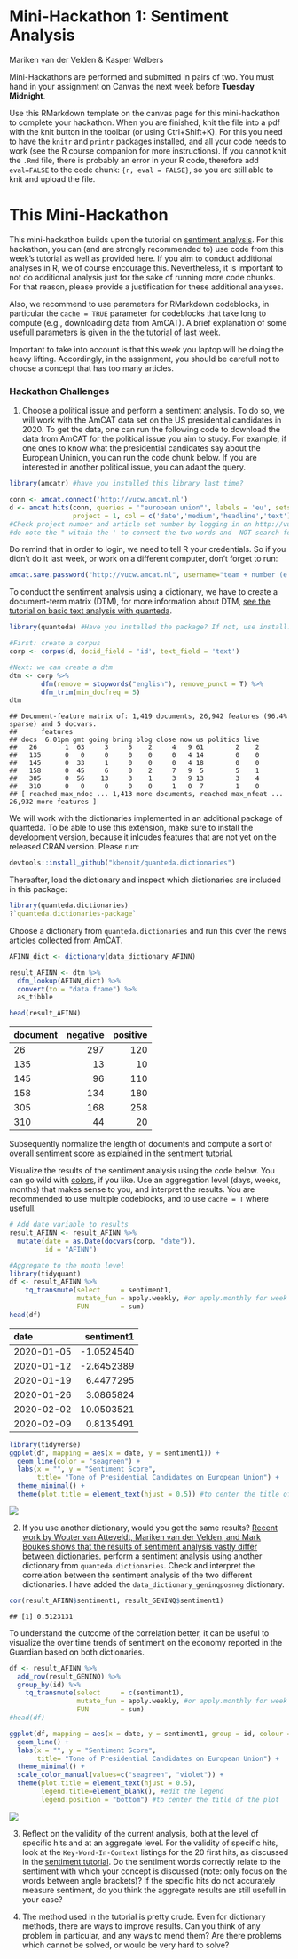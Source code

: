 Mini-Hackathon 1: Sentiment Analysis
================
Mariken van der Velden & Kasper Welbers

Mini-Hackathons are performed and submitted in pairs of two. You must
hand in your assignment on Canvas the next week before **Tuesday
Midnight**.

Use this RMarkdown template on the canvas page for this mini-hackathon
to complete your hackathon. When you are finished, knit the file into a
pdf with the knit button in the toolbar (or using Ctrl+Shift+K). For
this you need to have the `knitr` and `printr` packages installed, and
all your code needs to work (see the R course companion for more
instructions). If you cannot knit the `.Rmd` file, there is probably an
error in your R code, therefore add `eval=FALSE` to the code chunk: `{r,
eval = FALSE}`, so you are still able to knit and upload the file.

# This Mini-Hackathon

This mini-hackathon builds upon the tutorial on [sentiment
analysis](https://github.com/ccs-amsterdam/r-course-material/blob/master/tutorials/sentiment_analysis.md).
For this hackathon, you can (and are strongly recommended to) use code
from this week’s tutorial as well as provided here. If you aim to
conduct additional analyses in R, we of course encourage this.
Nevertheless, it is important to not do additional analysis just for the
sake of running more code chunks. For that reason, please provide a
justification for these additional analyses.

Also, we recommend to use parameters for RMarkdown codeblocks, in
particular the `cache = TRUE` parameter for codeblocks that take long to
compute (e.g., downloading data from AmCAT). A brief explanation of some
usefull parameters is given in the [the tutorial of last
week](https://github.com/MarikenvdVelden/Replication-Hackathons/blob/main/Intro-to-rmd-and-data-retrieval.md).

Important to take into account is that this week you laptop will be
doing the heavy lifting. Accordingly, in the assignment, you should be
carefull not to choose a concept that has too many articles.

### Hackathon Challenges

1.  Choose a political issue and perform a sentiment analysis. To do so,
    we will work with the AmCAT data set on the US presidential
    candidates in 2020. To get the data, one can run the following code
    to download the data from AmCAT for the political issue you aim to
    study. For example, if one ones to know what the presidential
    candidates say about the European Uninion, you can run the code
    chunk below. If you are interested in another political issue, you
    can adapt the query.

<!-- end list -->

``` r
library(amcatr) #have you installed this library last time?

conn <- amcat.connect('http://vucw.amcat.nl')
d <- amcat.hits(conn, queries = '"european union"', labels = 'eu', sets = 21, 
                project = 1, col = c('date','medium','headline','text')) 
#Check project number and article set number by logging in on http://vucw.amcat.nl/
#do note the " within the ' to connect the two words and  NOT search for health AND care
```

Do remind that in order to login, we need to tell R your credentials. So
if you didn’t do it last week, or work on a different computer, don’t
forget to
run:

``` r
amcat.save.password("http://vucw.amcat.nl", username="team + number (e.g. team01)", password="team + number (e.g. team01)")
```

To conduct the sentiment analysis using a dictionary, we have to create
a document-term matrix (DTM), for more information about DTM, [see the
tutorial on basic text analysis with
quanteda](https://github.com/ccs-amsterdam/r-course-material/blob/master/tutorials/R_text_3_quanteda.md).

``` r
library(quanteda) #Have you installed the package? If not, use install.packages("quanteda")

#First: create a corpus
corp <- corpus(d, docid_field = 'id', text_field = 'text')

#Next: we can create a dtm
dtm <- corp %>% 
        dfm(remove = stopwords("english"), remove_punct = T) %>% 
        dfm_trim(min_docfreq = 5)
dtm
```

    ## Document-feature matrix of: 1,419 documents, 26,942 features (96.4% sparse) and 5 docvars.
    ##      features
    ## docs  6.01pm gmt going bring blog close now us politics live
    ##   26       1  63     3     5    2     4   9 61        2    2
    ##   135      0   0     0     0    0     0   4 14        0    0
    ##   145      0  33     1     0    0     0   4 18        0    0
    ##   158      0  45     6     0    2     7   9  5        5    1
    ##   305      0  56    13     3    1     3   9 13        3    4
    ##   310      0   0     0     0    0     1   0  7        1    0
    ## [ reached max_ndoc ... 1,413 more documents, reached max_nfeat ... 26,932 more features ]

We will work with the dictionaries implemented in an additional package
of quanteda. To be able to use this extension, make sure to install the
development version, because it inlcudes features that are not yet on
the released CRAN version. Please run:

``` r
devtools::install_github("kbenoit/quanteda.dictionaries") 
```

Thereafter, load the dictionary and inspect which dictionaries are
included in this package:

``` r
library(quanteda.dictionaries)
?`quanteda.dictionaries-package`
```

Choose a dictionary from `quanteda.dictionaries` and run this over the
news articles collected from AmCAT.

``` r
AFINN_dict <- dictionary(data_dictionary_AFINN)

result_AFINN <- dtm %>% 
  dfm_lookup(AFINN_dict) %>% 
  convert(to = "data.frame") %>% 
  as_tibble

head(result_AFINN)
```

| document | negative | positive |
| :------- | -------: | -------: |
| 26       |      297 |      120 |
| 135      |       13 |       10 |
| 145      |       96 |      110 |
| 158      |      134 |      180 |
| 305      |      168 |      258 |
| 310      |       44 |       20 |

Subsequently normalize the length of documents and compute a sort of
overall sentiment score as explained in the [sentiment
tutorial](https://github.com/ccs-amsterdam/r-course-material/blob/master/tutorials/sentiment_analysis.md).

Visualize the results of the sentiment analysis using the code below.
You can go wild with
[colors](http://www.stat.columbia.edu/~tzheng/files/Rcolor.pdf), if you
like. Use an aggregation level (days, weeks, months) that makes sense to
you, and interpret the results. You are recommended to use multiple
codeblocks, and to use `cache = T` where usefull.

``` r
# Add date variable to results
result_AFINN <- result_AFINN %>%
  mutate(date = as.Date(docvars(corp, "date")),
         id = "AFINN")

#Aggregate to the month level
library(tidyquant)
df <- result_AFINN %>%
    tq_transmute(select     = sentiment1,
                 mutate_fun = apply.weekly, #or apply.monthly for week level
                 FUN        = sum)
head(df)
```

| date       |  sentiment1 |
| :--------- | ----------: |
| 2020-01-05 | \-1.0524540 |
| 2020-01-12 | \-2.6452389 |
| 2020-01-19 |   6.4477295 |
| 2020-01-26 |   3.0865824 |
| 2020-02-02 |  10.0503521 |
| 2020-02-09 |   0.8135491 |

``` r
library(tidyverse)
ggplot(df, mapping = aes(x = date, y = sentiment1)) +
  geom_line(color = "seagreen") +
  labs(x = "", y = "Sentiment Score", 
       title= "Tone of Presidential Candidates on European Union") +
  theme_minimal() +
  theme(plot.title = element_text(hjust = 0.5)) #to center the title of the plot
```

![](Mini-Hackathon1_files/figure-gfm/unnamed-chunk-14-1.png)<!-- -->

2.  If you use another dictionary, would you get the same results?
    [Recent work by Wouter van Atteveldt, Mariken van der Velden, and
    Mark Boukes shows that the results of sentiment analysis vastly
    differ between
    dictionaries.](https://github.com/vanatteveldt/ecosent) perform a
    sentiment analysis using another dictionary from
    `quanteda.dictionaries`. Check and interpret the correlation between
    the sentiment analysis of the two different dictionaries. I have
    added the `data_dictionary_geninqposneg` dictionary.

<!-- end list -->

``` r
cor(result_AFINN$sentiment1, result_GENINQ$sentiment1)
```

    ## [1] 0.5123131

To understand the outcome of the correlation better, it can be useful to
visualize the over time trends of sentiment on the economy reported in
the Guardian based on both dictionaries.

``` r
df <- result_AFINN %>%
  add_row(result_GENINQ) %>%
  group_by(id) %>%
    tq_transmute(select     = c(sentiment1),
                 mutate_fun = apply.weekly, #or apply.monthly for week level
                 FUN        = sum)
#head(df)

ggplot(df, mapping = aes(x = date, y = sentiment1, group = id, colour = id)) +
  geom_line() +
  labs(x = "", y = "Sentiment Score", 
       title= "Tone of Presidential Candidates on European Union") +
  theme_minimal() +
  scale_color_manual(values=c("seagreen", "violet")) +
  theme(plot.title = element_text(hjust = 0.5),
        legend.title=element_blank(), #edit the legend
        legend.position = "bottom") #to center the title of the plot
```

![](Mini-Hackathon1_files/figure-gfm/unnamed-chunk-17-1.png)<!-- -->

3.  Reflect on the validity of the current analysis, both at the level
    of specific hits and at an aggregate level. For the validity of
    specific hits, look at the `Key-Word-In-Context` listings for the 20
    first hits, as discussed in the [sentiment
    tutorial](https://github.com/ccs-amsterdam/r-course-material/blob/master/tutorials/sentiment_analysis.md).
    Do the sentiment words correctly relate to the sentiment with which
    your concept is discussed (note: only focus on the words between
    angle brackets)? If the specific hits do not accurately measure
    sentiment, do you think the aggregate results are still usefull in
    your case?

4.  The method used in the tutorial is pretty crude. Even for dictionary
    methods, there are ways to improve results. Can you think of any
    problem in particular, and any ways to mend them? Are there problems
    which cannot be solved, or would be very hard to solve?
